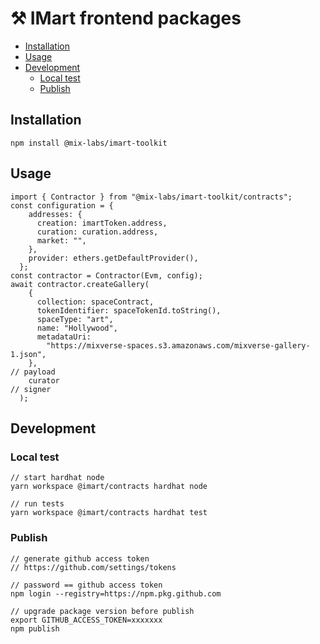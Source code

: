 # ⚒️ IMart frontend packages

- [Installation](#Installation)
- [Usage](#Usage)
- [Development](#Development)
  - [Local test](#Local-test)
  - [Publish](#Publish)

## Installation

```
npm install @mix-labs/imart-toolkit
```

## Usage

```
import { Contractor } from "@mix-labs/imart-toolkit/contracts";
const configuration = {
    addresses: {
      creation: imartToken.address,
      curation: curation.address,
      market: "",
    },
    provider: ethers.getDefaultProvider(),
  };
const contractor = Contractor(Evm, config);
await contractor.createGallery(
    {
      collection: spaceContract,
      tokenIdentifier: spaceTokenId.toString(),
      spaceType: "art",
      name: "Hollywood",
      metadataUri:
        "https://mixverse-spaces.s3.amazonaws.com/mixverse-gallery-1.json",
    },                                                                          // payload
    curator                                                                     // signer
  );
```

## Development

### Local test

```
// start hardhat node
yarn workspace @imart/contracts hardhat node

// run tests
yarn workspace @imart/contracts hardhat test
```

### Publish

```
// generate github access token
// https://github.com/settings/tokens

// password == github access token
npm login --registry=https://npm.pkg.github.com

// upgrade package version before publish
export GITHUB_ACCESS_TOKEN=xxxxxxx
npm publish
```